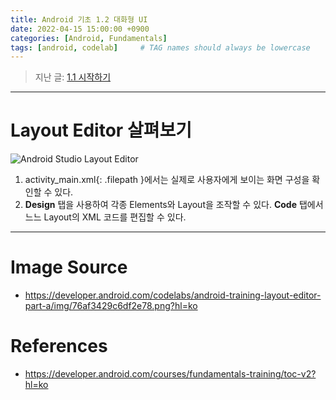 ```yaml
---
title: Android 기초 1.2 대화형 UI
date: 2022-04-15 15:00:00 +0900
categories: [Android, Fundamentals]
tags: [android, codelab]     # TAG names should always be lowercase
---
```


> 지난 글: [1.1 시작하기](https://coitloz88.github.io/posts/android-basic-1/)

---

# Layout Editor 살펴보기

![Android Studio Layout Editor](https://developer.android.com/codelabs/android-training-layout-editor-part-a/img/76af3429c6df2e78.png?hl=ko)

1. activity_main.xml{: .filepath }에서는 실제로 사용자에게 보이는 화면 구성을 확인할 수 있다.
2. **Design** 탭을 사용하여 각종 Elements와 Layout을 조작할 수 있다. **Code** 탭에서느느 Layout의 XML 코드를 편집할 수 있다.

---

# Image Source
* <https://developer.android.com/codelabs/android-training-layout-editor-part-a/img/76af3429c6df2e78.png?hl=ko>

# References
* <https://developer.android.com/courses/fundamentals-training/toc-v2?hl=ko>
